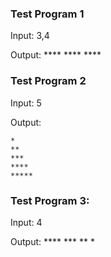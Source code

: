 ### Test Program 1 

Input: 3,4

Output: 
    ****
    ****
    ****

### Test Program 2

Input: 5

Output:

    *
    **
    ***
    ****
    *****

### Test Program 3:

Input: 4

Output:
    ****
    ***
    **
    *
